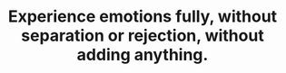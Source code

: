 ---
title: Experience emotions fully, without separation or rejection, without adding anything.
tags: buddhism acceptance mindfulness
sohotrightnow: true
sohotrightnoworder: 4
---